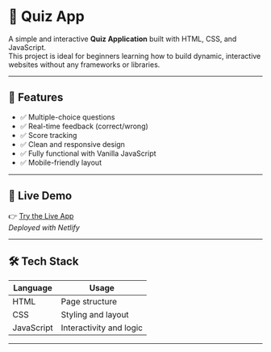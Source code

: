 # 🎯 Quiz App

A simple and interactive **Quiz Application** built with HTML, CSS, and JavaScript.  
This project is ideal for beginners learning how to build dynamic, interactive websites without any frameworks or libraries.

---

## 🧩 Features

- ✅ Multiple-choice questions  
- ✅ Real-time feedback (correct/wrong)  
- ✅ Score tracking  
- ✅ Clean and responsive design  
- ✅ Fully functional with Vanilla JavaScript  
- ✅ Mobile-friendly layout  

---

## 🚀 Live Demo

👉 [Try the Live App](https://quizwebs.netlify.app)  
*Deployed with Netlify*

---

## 🛠️ Tech Stack

| Language     | Usage            |
|--------------|------------------|
| HTML         | Page structure   |
| CSS          | Styling and layout |
| JavaScript   | Interactivity and logic |

---
